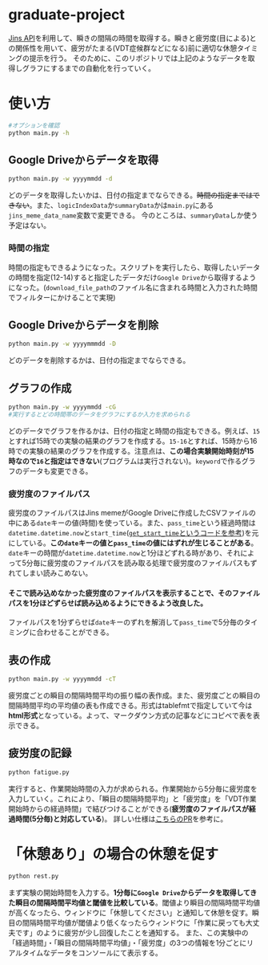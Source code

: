 # graduate-project
[Jins API](https://jins-meme.github.io/sdkdoc2/)を利用して、瞬きの間隔の時間を取得する。瞬きと疲労度(目による)との関係性を用いて、疲労がたまる(VDT症候群などになる)前に適切な休憩タイミングの提示を行う。
そのために、このリポジトリでは上記のようなデータを取得しグラフにするまでの自動化を行っていく。

# 使い方
```bash
#オプションを確認
python main.py -h
```
## Google Driveからデータを取得
```bash
python main.py -w yyyymmdd -d
```
どのデータを取得したいかは、日付の指定までならできる。~~時間の指定まではできない~~。また、`logicIndexData`か`summaryData`かは`main.py`にある`jins_meme_data_name`変数で変更できる。
今のところは、`summaryData`しか使う予定はない。
### 時間の指定
時間の指定もできるようになった。スクリプトを実行したら、取得したいデータの時間を指定(12-14)すると指定したデータだけ`Google Drive`から取得するようになった。(`download_file_path`のファイル名に含まれる時間と入力された時間でフィルターにかけることで実現)

## Google Driveからデータを削除
```bash
python main.py -w yyyymmmdd -D
```
どのデータを削除するかは、日付の指定までならできる。

## グラフの作成
```bash
python main.py -w yyyymmdd -cG
#実行するとどの時間帯のデータをグラフにするか入力を求められる
```
どのデータでグラフを作るかは、日付の指定と時間の指定もできる。例えば、`15`とすれば15時での実験の結果のグラフを作成する。`15-16`とすれば、15時から16時での実験の結果のグラフを作成する。注意点は、**この場合実験開始時刻が15時なので`16`と指定はできない**(プログラムは実行されない)。`keyword`で作るグラフのデータも変更できる。

### 疲労度のファイルパス
疲労度のファイルパスはJins memeがGoogle Driveに作成したCSVファイルの中にある`date`キーの値(時間)を使っている。また、`pass_time`という経過時間は`datetime.datetime.now`と`start_time`([`get_start_time`というコードを参考](https://github.com/haruya3/graduate-project/blob/master/my_google/my_drive/helper.py#L37))を元にしている。**この`date`キーの値と`pass_time`の値にはずれが生じることがある**。`date`キーの時間が`datetime.datetime.now`と1分ほどずれる時があり、それによって5分毎に疲労度のファイルパスを読み取る処理で疲労度のファイルパスもずれてしまい読みこめない。
#### そこで読み込めなかった疲労度のファイルパスを表示することで、そのファイルパスを1分ほどずらせば読み込めるようにできるよう改良した。
ファイルパスを1分ずらせば`date`キーのずれを解消して`pass_time`で5分毎のタイミングに合わせることができる。

## 表の作成
```bash
python main.py -w yyyymmdd -cT
```
疲労度ごとの瞬目の間隔時間平均の振り幅の表作成。また、疲労度ごとの瞬目の間隔時間平均の平均値の表も作成できる。形式はtablefmtで指定していて今は**html形式**となっている。よって、マークダウン方式の記事などにコピペで表を表示できる。

## 疲労度の記録
```bash
python fatigue.py
```
実行すると、作業開始時間の入力が求められる。作業開始から5分毎に疲労度を入力していく。これにより、「瞬目の間隔時間平均」と「疲労度」を「VDT作業開始時からの経過時間」で結びつけることができる(**疲労度のファイルパスが経過時間(5分毎)と対応している**)。
詳しい仕様は[こちらのPR](https://github.com/haruya3/graduate-project/pull/5)を参考に。

# 「休憩あり」の場合の休憩を促す
```bash
python rest.py
```
まず実験の開始時間を入力する。**1分毎に`Google Drive`からデータを取得してきた瞬目の間隔時間平均値と閾値を比較している**。閾値より瞬目の間隔時間平均値が高くなったら、ウィンドウに「休憩してください」と通知して休憩を促す。瞬目の間隔時間平均値が閾値より低くなったらウィンドウに「作業に戻っても大丈夫です」のように疲労が少し回復したことを通知する。
また、この実験中の「経過時間」・「瞬目の間隔時間平均値」・「疲労度」の3つの情報を1分ごとにリアルタイムなデータをコンソールにて表示する。
